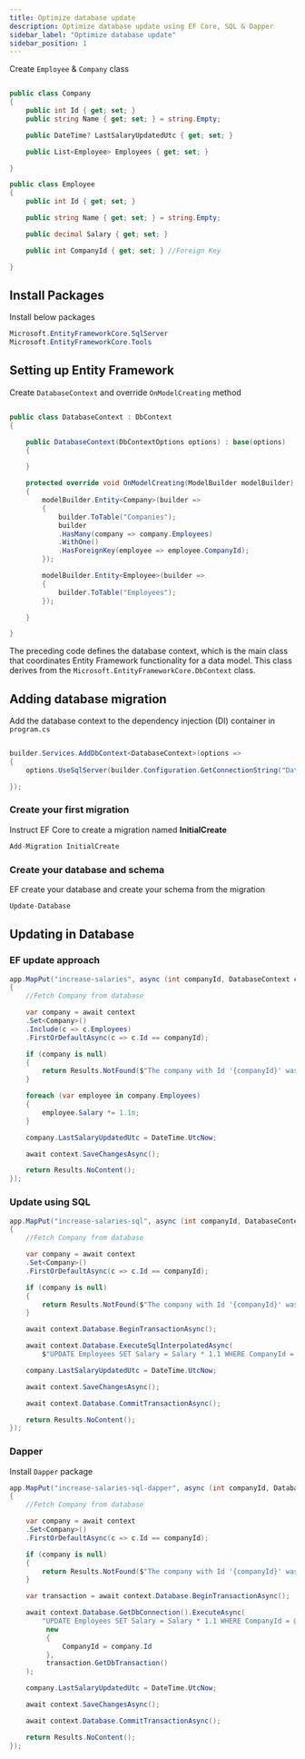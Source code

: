 ```yaml
---
title: Optimize database update
description: Optimize database update using EF Core, SQL & Dapper
sidebar_label: "Optimize database update"
sidebar_position: 1
---
```


Create `Employee` & `Company` class

```csharp

public class Company
{
    public int Id { get; set; }
    public string Name { get; set; } = string.Empty;

    public DateTime? LastSalaryUpdatedUtc { get; set; }

    public List<Employee> Employees { get; set; }

}

public class Employee
{
    public int Id { get; set; }

    public string Name { get; set; } = string.Empty;

    public decimal Salary { get; set; }

    public int CompanyId { get; set; } //Foreign Key

}
```

## Install Packages

Install below packages

```csharp
Microsoft.EntityFrameworkCore.SqlServer
Microsoft.EntityFrameworkCore.Tools
```

## Setting up Entity Framework

Create `DatabaseContext` and override `OnModelCreating` method

```csharp

public class DatabaseContext : DbContext
{

    public DatabaseContext(DbContextOptions options) : base(options)
    {

    }

    protected override void OnModelCreating(ModelBuilder modelBuilder)
    {
        modelBuilder.Entity<Company>(builder =>
        {
            builder.ToTable("Companies");
            builder
            .HasMany(company => company.Employees)
            .WithOne()
            .HasForeignKey(employee => employee.CompanyId);
        });

        modelBuilder.Entity<Employee>(builder =>
        {
            builder.ToTable("Employees");
        });

    }

}
```

The preceding code defines the database context, which is the main class that coordinates Entity Framework functionality for a data model. This class derives from the `Microsoft.EntityFrameworkCore.DbContext` class.

## Adding database migration

Add the database context to the dependency injection (DI) container in `program.cs`

```csharp

builder.Services.AddDbContext<DatabaseContext>(options =>
{
    options.UseSqlServer(builder.Configuration.GetConnectionString("Database"));

});
```

### Create your first migration

Instruct EF Core to create a migration named **InitialCreate**

```csharp
Add-Migration InitialCreate
```

### Create your database and schema

EF create your database and create your schema from the migration

```csharp
Update-Database
```

## Updating in Database

### EF update approach

```csharp
app.MapPut("increase-salaries", async (int companyId, DatabaseContext context) =>
{
    //Fetch Company from database

    var company = await context
    .Set<Company>()
    .Include(c => c.Employees)
    .FirstOrDefaultAsync(c => c.Id == companyId);

    if (company is null)
    {
        return Results.NotFound($"The company with Id '{companyId}' was not found");
    }

    foreach (var employee in company.Employees)
    {
        employee.Salary *= 1.1m;
    }

    company.LastSalaryUpdatedUtc = DateTime.UtcNow;

    await context.SaveChangesAsync();

    return Results.NoContent();
});
```

### Update using SQL

```csharp
app.MapPut("increase-salaries-sql", async (int companyId, DatabaseContext context) =>
{
    //Fetch Company from database

    var company = await context
    .Set<Company>()
    .FirstOrDefaultAsync(c => c.Id == companyId);

    if (company is null)
    {
        return Results.NotFound($"The company with Id '{companyId}' was not found");
    }

    await context.Database.BeginTransactionAsync();

    await context.Database.ExecuteSqlInterpolatedAsync(
        $"UPDATE Employees SET Salary = Salary * 1.1 WHERE CompanyId = {company.Id}");

    company.LastSalaryUpdatedUtc = DateTime.UtcNow;

    await context.SaveChangesAsync();

    await context.Database.CommitTransactionAsync();

    return Results.NoContent();
});
```

### Dapper

Install `Dapper` package

```csharp
app.MapPut("increase-salaries-sql-dapper", async (int companyId, DatabaseContext context) =>
{
    //Fetch Company from database

    var company = await context
    .Set<Company>()
    .FirstOrDefaultAsync(c => c.Id == companyId);

    if (company is null)
    {
        return Results.NotFound($"The company with Id '{companyId}' was not found");
    }

    var transaction = await context.Database.BeginTransactionAsync();

    await context.Database.GetDbConnection().ExecuteAsync(
        "UPDATE Employees SET Salary = Salary * 1.1 WHERE CompanyId = @CompanyId",
         new
         {
             CompanyId = company.Id
         },
         transaction.GetDbTransaction()
    );

    company.LastSalaryUpdatedUtc = DateTime.UtcNow;

    await context.SaveChangesAsync();

    await context.Database.CommitTransactionAsync();

    return Results.NoContent();
});
```
